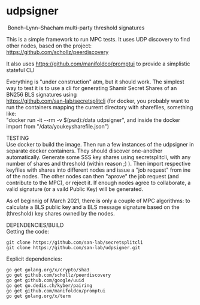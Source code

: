 # udpsigner
​
Boneh–Lynn–Shacham multi-party threshold signatures

This is a simple framework to run MPC tests.
It uses UDP discovery to find other nodes, based on the project:
https://github.com/schollz/peerdiscovery 

It also uses 
https://github.com/manifoldco/promptui 
to provide a simplistic stateful CLI

Everything is "under construction" atm, but it should work.
The simplest way to test it is to use a cli for generating Shamir Secret Shares of an BN256 BLS signatures using   
https://github.com/san-lab/secretsplitcli 
(for docker, you probably want to run the containers mapping the current directory with sharefiles, something like:  
 "docker run -it --rm -v $(pwd):/data udpsigner",
 and inside the docker import from "/data/youkeysharefile.json")             

TESTING  
Use docker to build the image.
Then run a few instances of the udpsigner in separate docker containers.
They should discover one-another automatically. 
Generate some SSS key shares using secretsplitcli, with any number of shares and threshold (within reason ;) ). 
Then import respective keyfiles with shares into different nodes and issue a "job request" from ine of the nodes.
The other nodes can then "aprove" the job request (and contribute to the MPC), or reject it.
If enough nodes agree to collaborate, a valid signature (or a vaild Public Key) will be generated.

As of beginnig of March 2021, there is only a couple of MPC algorithms: to calculate a BLS public key and a BLS message signature based on the (threshold) key shares owned by the nodes.


DEPENDENCIES/BUILD  
Getting the code: 

    git clone https://github.com/san-lab/secretsplitcli
    git clone https://github.com/san-lab/udpsigner.git 

Explicit dependencies:

    go get golang.org/x/crypto/sha3
    go get github.com/schollz/peerdiscovery
    go get github.com/google/uuid
    go get go.dedis.ch/kyber/pairing
    go get github.com/manifoldco/promptui
    go get golang.org/x/term

